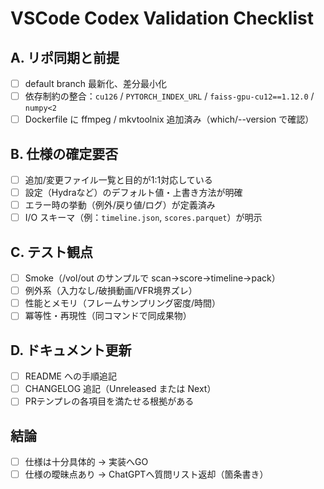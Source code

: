# VSCode Codex Validation Checklist

## A. リポ同期と前提
- [ ] default branch 最新化、差分最小化
- [ ] 依存制約の整合：`cu126` / `PYTORCH_INDEX_URL` / `faiss-gpu-cu12==1.12.0` / `numpy<2`
- [ ] Dockerfile に ffmpeg / mkvtoolnix 追加済み（which/--version で確認）

## B. 仕様の確定要否
- [ ] 追加/変更ファイル一覧と目的が1:1対応している
- [ ] 設定（Hydraなど）のデフォルト値・上書き方法が明確
- [ ] エラー時の挙動（例外/戻り値/ログ）が定義済み
- [ ] I/O スキーマ（例：`timeline.json`, `scores.parquet`）が明示

## C. テスト観点
- [ ] Smoke（/vol/out のサンプルで scan→score→timeline→pack）
- [ ] 例外系（入力なし/破損動画/VFR境界ズレ）
- [ ] 性能とメモリ（フレームサンプリング密度/時間）
- [ ] 冪等性・再現性（同コマンドで同成果物）

## D. ドキュメント更新
- [ ] README への手順追記
- [ ] CHANGELOG 追記（Unreleased または Next）
- [ ] PRテンプレの各項目を満たせる根拠がある

## 結論
- [ ] 仕様は十分具体的 → 実装へGO
- [ ] 仕様の曖昧点あり → ChatGPTへ質問リスト返却（箇条書き）
